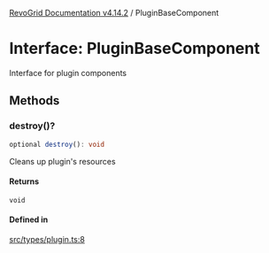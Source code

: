 [RevoGrid Documentation v4.14.2](README.md) / PluginBaseComponent

# Interface: PluginBaseComponent

Interface for plugin components

## Methods

### destroy()?

```ts
optional destroy(): void
```

Cleans up plugin's resources

#### Returns

`void`

#### Defined in

[src/types/plugin.ts:8](https://github.com/revolist/revogrid/blob/29f379095274a66a187c28b49fe0e1fb4170d3ea/src/types/plugin.ts#L8)

